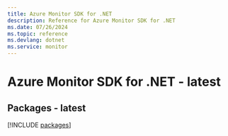```yaml
---
title: Azure Monitor SDK for .NET
description: Reference for Azure Monitor SDK for .NET
ms.date: 07/26/2024
ms.topic: reference
ms.devlang: dotnet
ms.service: monitor
---
```

# Azure Monitor SDK for .NET - latest
## Packages - latest
[!INCLUDE [packages](monitor-index.md)]